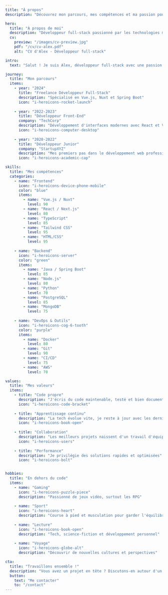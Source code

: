 ```yaml
---
title: "À propos"
description: "Découvrez mon parcours, mes compétences et ma passion pour le développement web"

hero:
  title: "À propos de moi"
  description: "Développeur full-stack passionné par les technologies modernes"
  cv:
    preview: "/images/cv-preview.jpg"
    pdf: "/cv/cv-alex.pdf"
    alt: "CV d'Alex - Développeur full-stack"

intro:
  text: "Salut ! Je suis Alex, développeur full-stack avec une passion pour créer des applications web modernes et performantes. Depuis plusieurs années, je transforme des idées en solutions digitales innovantes."

journey:
  title: "Mon parcours"
  items:
    - year: "2024"
      title: "Freelance Développeur Full-Stack"
      description: "Spécialisé en Vue.js, Nuxt et Spring Boot"
      icon: "i-heroicons-rocket-launch"
      
    - year: "2022-2023"
      title: "Développeur Front-End"
      company: "TechCorp"
      description: "Développement d'interfaces modernes avec React et Vue.js"
      icon: "i-heroicons-computer-desktop"
      
    - year: "2020-2022"
      title: "Développeur Junior"
      company: "StartupXYZ"
      description: "Mes premiers pas dans le développement web professionnel"
      icon: "i-heroicons-academic-cap"

skills:
  title: "Mes compétences"
  categories:
    - name: "Frontend"
      icon: "i-heroicons-device-phone-mobile"
      color: "blue"
      items:
        - name: "Vue.js / Nuxt"
          level: 90
        - name: "React / Next.js"
          level: 80
        - name: "TypeScript"
          level: 85
        - name: "Tailwind CSS"
          level: 95
        - name: "HTML/CSS"
          level: 95
          
    - name: "Backend"
      icon: "i-heroicons-server"
      color: "green"
      items:
        - name: "Java / Spring Boot"
          level: 85
        - name: "Node.js"
          level: 80
        - name: "Python"
          level: 70
        - name: "PostgreSQL"
          level: 85
        - name: "MongoDB"
          level: 75
          
    - name: "DevOps & Outils"
      icon: "i-heroicons-cog-6-tooth"
      color: "purple"
      items:
        - name: "Docker"
          level: 80
        - name: "Git"
          level: 90
        - name: "CI/CD"
          level: 75
        - name: "AWS"
          level: 70

values:
  title: "Mes valeurs"
  items:
    - title: "Code propre"
      description: "J'écris du code maintenable, testé et bien documenté"
      icon: "i-heroicons-code-bracket"
      
    - title: "Apprentissage continu"
      description: "La tech évolue vite, je reste à jour avec les dernières tendances"
      icon: "i-heroicons-book-open"
      
    - title: "Collaboration"
      description: "Les meilleurs projets naissent d'un travail d'équipe efficace"
      icon: "i-heroicons-users"
      
    - title: "Performance"
      description: "Je privilégie des solutions rapides et optimisées"
      icon: "i-heroicons-bolt"


hobbies:
  title: "En dehors du code"
  items:
    - name: "Gaming"
      icon: "i-heroicons-puzzle-piece"
      description: "Passionné de jeux vidéo, surtout les RPG"
      
    - name: "Sport"
      icon: "i-heroicons-heart"
      description: "Course à pied et musculation pour garder l'équilibre"
      
    - name: "Lecture"
      icon: "i-heroicons-book-open"
      description: "Tech, science-fiction et développement personnel"
      
    - name: "Voyage"
      icon: "i-heroicons-globe-alt"
      description: "Découvrir de nouvelles cultures et perspectives"

cta:
  title: "Travaillons ensemble !"
  description: "Vous avez un projet en tête ? Discutons-en autour d'un café ☕"
  button:
    text: "Me contacter"
    to: "/contact"
---
```

